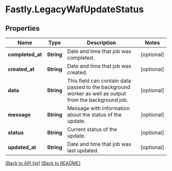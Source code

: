 # Fastly.LegacyWafUpdateStatus

## Properties

Name | Type | Description | Notes
------------ | ------------- | ------------- | -------------
**completed_at** | **String** | Date and time that job was completed. | [optional] 
**created_at** | **String** | Date and time that job was created. | [optional] 
**data** | **String** | This field can contain data passed to the background worker as well as output from the background job. | [optional] 
**message** | **String** | Message with information about the status of the update. | [optional] 
**status** | **String** | Current status of the update. | [optional] 
**updated_at** | **String** | Date and time that job was last updated. | [optional] 


[[Back to API list]](../../README.md#endpoints) [[Back to README]](../../README.md)

